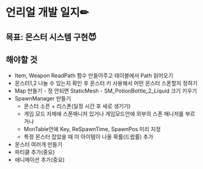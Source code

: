 # 언리얼 개발 일지✏



## 목표: 몬스터 시스템 구현😈

## 해야할 것

* Item, Weapon ReadPath 함수 만들어주고 테이블에서 Path 읽어오기
* 몬스터1,2 나눌 수 있는지 확인 후 몬스터 키 사용해서 어떤 몬스터 스폰할지 정하기
* Map 만들기 - 정 안되면 StaticMesh - SM_PotionBottle_2_Liquid 크기 키우기
* SpawnManager 만들기
  * 몬스터 소픈 + 리스폰(일정 시간 후 새로 생기기)
  * 게임 모드 자체에 스폰매니저 있거나 게임모드안에 외부의 스폰 매니저를 부르거나
  * MonTable안에 Key, ReSpawnTime, SpawnPos 미리 지정
  * 특정 몬스터 잡았을 때 이 아이템이 나올 확률(드랍률) 추가
* 몬스터 여러개 만들기
* 파티클 추가(중요)
* 애니메이션 추가(중요) 
